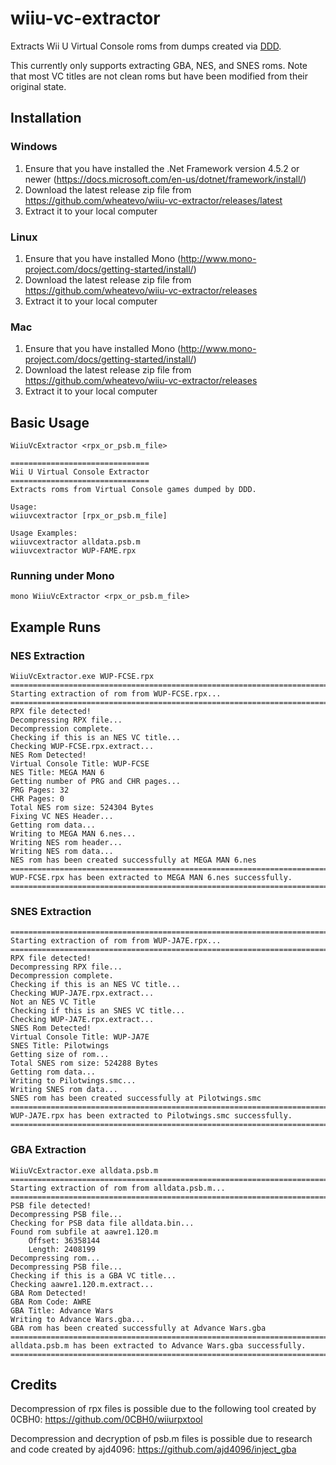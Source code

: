 # wiiu-vc-extractor
Extracts Wii U Virtual Console roms from dumps created via [DDD](https://github.com/dimok789/ddd/releases).

This currently only supports extracting GBA, NES, and SNES roms. Note that most VC titles are not clean roms but have been modified from their original state.

## Installation
### Windows
1. Ensure that you have installed the .Net Framework version 4.5.2 or newer (https://docs.microsoft.com/en-us/dotnet/framework/install/)
2. Download the latest release zip file from https://github.com/wheatevo/wiiu-vc-extractor/releases/latest
3. Extract it to your local computer

### Linux
1. Ensure that you have installed Mono (http://www.mono-project.com/docs/getting-started/install/)
2. Download the latest release zip file from https://github.com/wheatevo/wiiu-vc-extractor/releases
3. Extract it to your local computer

### Mac
1. Ensure that you have installed Mono (http://www.mono-project.com/docs/getting-started/install/)
2. Download the latest release zip file from https://github.com/wheatevo/wiiu-vc-extractor/releases
3. Extract it to your local computer


## Basic Usage
`WiiuVcExtractor <rpx_or_psb.m_file>`

```
===============================
Wii U Virtual Console Extractor
===============================
Extracts roms from Virtual Console games dumped by DDD.

Usage:
wiiuvcextractor [rpx_or_psb.m_file]

Usage Examples:
wiiuvcextractor alldata.psb.m
wiiuvcextractor WUP-FAME.rpx
```

### Running under Mono
`mono WiiuVcExtractor <rpx_or_psb.m_file>`

## Example Runs
### NES Extraction
```
WiiuVcExtractor.exe WUP-FCSE.rpx
============================================================================
Starting extraction of rom from WUP-FCSE.rpx...
============================================================================
RPX file detected!
Decompressing RPX file...
Decompression complete.
Checking if this is an NES VC title...
Checking WUP-FCSE.rpx.extract...
NES Rom Detected!
Virtual Console Title: WUP-FCSE
NES Title: MEGA MAN 6
Getting number of PRG and CHR pages...
PRG Pages: 32
CHR Pages: 0
Total NES rom size: 524304 Bytes
Fixing VC NES Header...
Getting rom data...
Writing to MEGA MAN 6.nes...
Writing NES rom header...
Writing NES rom data...
NES rom has been created successfully at MEGA MAN 6.nes
============================================================================
WUP-FCSE.rpx has been extracted to MEGA MAN 6.nes successfully.
============================================================================
```

### SNES Extraction
```
============================================================================
Starting extraction of rom from WUP-JA7E.rpx...
============================================================================
RPX file detected!
Decompressing RPX file...
Decompression complete.
Checking if this is an NES VC title...
Checking WUP-JA7E.rpx.extract...
Not an NES VC Title
Checking if this is an SNES VC title...
Checking WUP-JA7E.rpx.extract...
SNES Rom Detected!
Virtual Console Title: WUP-JA7E
SNES Title: Pilotwings
Getting size of rom...
Total SNES rom size: 524288 Bytes
Getting rom data...
Writing to Pilotwings.smc...
Writing SNES rom data...
SNES rom has been created successfully at Pilotwings.smc
============================================================================
WUP-JA7E.rpx has been extracted to Pilotwings.smc successfully.
============================================================================
```

### GBA Extraction
```
WiiuVcExtractor.exe alldata.psb.m
============================================================================
Starting extraction of rom from alldata.psb.m...
============================================================================
PSB file detected!
Decompressing PSB file...
Checking for PSB data file alldata.bin...
Found rom subfile at aawre1.120.m
    Offset: 36358144
    Length: 2408199
Decompressing rom...
Decompressing PSB file...
Checking if this is a GBA VC title...
Checking aawre1.120.m.extract...
GBA Rom Detected!
GBA Rom Code: AWRE
GBA Title: Advance Wars
Writing to Advance Wars.gba...
GBA rom has been created successfully at Advance Wars.gba
============================================================================
alldata.psb.m has been extracted to Advance Wars.gba successfully.
============================================================================
```

## Credits
Decompression of rpx files is possible due to the following tool created by 0CBH0: https://github.com/0CBH0/wiiurpxtool

Decompression and decryption of psb.m files is possible due to research and code created by ajd4096: https://github.com/ajd4096/inject_gba
